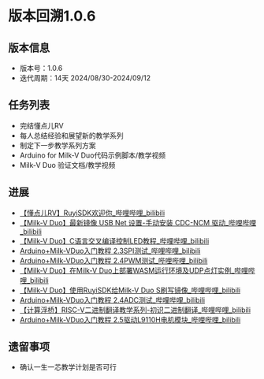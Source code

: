 # 版本回溯1.0.6

## 版本信息

- 版本号：1.0.6
- 迭代周期：14天 2024/08/30-2024/09/12

## 任务列表

- 完结懂点儿RV
- 每人总结经验和展望新的教学系列
- 制定下一步教学系列方案
- Arduino for Milk-V Duo代码示例脚本/教学视频
- Milk-V Duo 验证文档/教学视频


## 进展

- [【懂点儿RV】RuyiSDK欢迎你_哔哩哔哩_bilibili](https://www.bilibili.com/video/BV12upMeEEH1/?spm_id_from=333.999.0.0&vd_source=417238cd96b1b549d14bcb35a9da3cf0)
- [【Milk-V Duo】最新镜像 USB Net 设置-手动安装 CDC-NCM 驱动_哔哩哔哩_bilibili](https://www.bilibili.com/video/BV1JQp3e7E53/?spm_id_from=333.999.0.0&vd_source=417238cd96b1b549d14bcb35a9da3cf0)
- [【Milk-V Duo】C语言交叉编译控制LED教程_哔哩哔哩_bilibili](https://www.bilibili.com/video/BV1Akp3eWEeK/?spm_id_from=333.999.0.0&vd_source=417238cd96b1b549d14bcb35a9da3cf0)
- [Arduino+Milk-VDuo入门教程 2.3SPI测试_哔哩哔哩_bilibili](https://www.bilibili.com/video/BV1R1pveBETH/?spm_id_from=333.999.0.0&vd_source=417238cd96b1b549d14bcb35a9da3cf0)
- [Arduino+Milk-VDuo入门教程 2.4PWM测试_哔哩哔哩_bilibili](https://www.bilibili.com/video/BV1R1pveBEAS/?spm_id_from=333.999.0.0&vd_source=417238cd96b1b549d14bcb35a9da3cf0)
- [【Milk-V Duo】在Milk-V Duo上部署WASM运行环境及UDP点灯实例_哔哩哔哩_bilibili](https://www.bilibili.com/video/BV13P4Ze6E13/?spm_id_from=333.999.0.0&vd_source=417238cd96b1b549d14bcb35a9da3cf0)
- [【Milk-V Duo】使用RuyiSDK给Milk-V Duo S刷写镜像_哔哩哔哩_bilibili](https://www.bilibili.com/video/BV1VMtweWEkZ/?spm_id_from=333.999.0.0&vd_source=417238cd96b1b549d14bcb35a9da3cf0)
- [Arduino+Milk-VDuo入门教程 2.4ADC测试_哔哩哔哩_bilibili](https://www.bilibili.com/video/BV1GXtweWEVd/?spm_id_from=333.999.0.0&vd_source=417238cd96b1b549d14bcb35a9da3cf0)
- [【计算浮桥】RISC-V二进制翻译教学系列-初识二进制翻译_哔哩哔哩_bilibili](https://www.bilibili.com/video/BV1NVtTexEDu/?spm_id_from=333.999.0.0&vd_source=417238cd96b1b549d14bcb35a9da3cf0)
- [Arduino+Milk-VDuo入门教程 2.5驱动L9110H电机模块_哔哩哔哩_bilibili](https://www.bilibili.com/video/BV1Me4megEwV/?spm_id_from=333.999.0.0&vd_source=417238cd96b1b549d14bcb35a9da3cf0)


## 遗留事项

- 确认一生一芯教学计划是否可行
